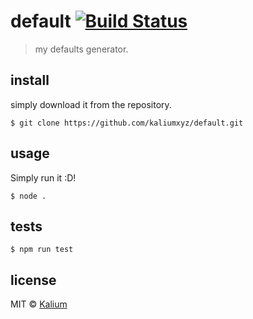 # default [![Build Status](https://travis-ci.org/kaliumxyz/default.svg?branch=master)](https://travis-ci.org/kaliumxyz/default)
> my defaults generator.

## install
simply download it from the repository.
```
$ git clone https://github.com/kaliumxyz/default.git
```


## usage
Simply run it :D!
```
$ node .
```

## tests
```
$ npm run test
```

## license
MIT © [Kalium](https://kalium.xyz)
